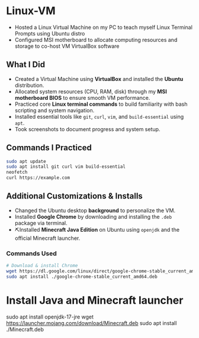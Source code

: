 # Linux-VM
- Hosted a Linux Virtual Machine on my PC to teach myself Linux Terminal Prompts using Ubuntu distro
- Configured MSI motherboard to allocate computing resources and storage to co-host VM VirtualBox software


## What I Did

- Created a Virtual Machine using **VirtualBox** and installed the **Ubuntu** distribution.
- Allocated system resources (CPU, RAM, disk) through my **MSI motherboard BIOS** to ensure smooth VM performance.
- Practiced core **Linux terminal commands** to build familiarity with bash scripting and system navigation.
- Installed essential tools like `git`, `curl`, `vim`, and `build-essential` using `apt`.
- Took screenshots to document progress and system setup.

## Commands I Practiced

```bash
sudo apt update
sudo apt install git curl vim build-essential
neofetch
curl https://example.com
```

## Additional Customizations & Installs

- Changed the Ubuntu desktop **background** to personalize the VM.
- Installed **Google Chrome** by downloading and installing the `.deb` package via terminal.
- ⛏Installed **Minecraft Java Edition** on Ubuntu using `openjdk` and the official Minecraft launcher.

### Commands Used

```bash
# Download & install Chrome
wget https://dl.google.com/linux/direct/google-chrome-stable_current_amd64.deb
sudo apt install ./google-chrome-stable_current_amd64.deb
```

# Install Java and Minecraft launcher
sudo apt install openjdk-17-jre
wget https://launcher.mojang.com/download/Minecraft.deb
sudo apt install ./Minecraft.deb
